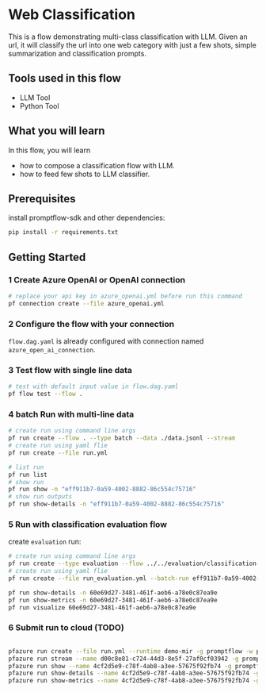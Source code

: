 # Web Classification

This is a flow demonstrating multi-class classification with LLM. Given an url, it will classify the url into one web category with just a few shots, simple summarization and classification prompts.

## Tools used in this flow
- LLM Tool
- Python Tool

## What you will learn

In this flow, you will learn
- how to compose a classification flow with LLM.
- how to feed few shots to LLM classifier.

## Prerequisites

install promptflow-sdk and other dependencies:
```bash
pip install -r requirements.txt
```

## Getting Started

### 1 Create Azure OpenAI or OpenAI connection

```bash
# replace your api key in azure_openai.yml before run this command
pf connection create --file azure_openai.yml
```

### 2 Configure the flow with your connection
`flow.dag.yaml` is already configured with connection named `azure_open_ai_connection`.

### 3 Test flow with single line data

```bash
# test with default input value in flow.dag.yaml
pf flow test --flow .
```

### 4 batch Run with multi-line data

```bash
# create run using command line args
pf run create --flow . --type batch --data ./data.jsonl --stream
# create run using yaml flie
pf run create --file run.yml
```

```bash
# list run
pf run list
# show run
pf run show -n "eff911b7-0a59-4002-8882-86c554c75716"
# show run outputs
pf run show-details -n "eff911b7-0a59-4002-8882-86c554c75716"
```

### 5 Run with classification evaluation flow

create `evaluation` run:
```bash
# create run using command line args
pf run create --type evaluation --flow ../../evaluation/classification-accuracy-eval --data ./data.jsonl --inputs-mapping "groundtruth=${data.answer},prediction=${batch_run.outputs.category}" --batch-run "eff911b7-0a59-4002-8882-86c554c75716" 
# create run using yaml flie
pf run create --file run_evaluation.yml --batch-run eff911b7-0a59-4002-8882-86c554c75716
```

```bash
pf run show-details -n 60e69d27-3481-461f-aeb6-a78e0c87ea9e
pf run show-metrics -n 60e69d27-3481-461f-aeb6-a78e0c87ea9e
pf run visualize 60e69d27-3481-461f-aeb6-a78e0c87ea9e
```


### 6 Submit run to cloud (TODO)
```bash

pfazure run create --file run.yml --runtime demo-mir -g promptflow -w promptflow-eastus
pfazure run stream --name d00c8e81-c724-44d3-8e5f-27af0cf03942 -g promptflow -w promptflow-eastus
pfazure run show --name 4cf2d5e9-c78f-4ab8-a3ee-57675f92fb74 -g promptflow -w promptflow-eastus
pfazure run show-details --name 4cf2d5e9-c78f-4ab8-a3ee-57675f92fb74 -g promptflow -w promptflow-eastus
pfazure run show-metrics --name 4cf2d5e9-c78f-4ab8-a3ee-57675f92fb74 -g promptflow -w promptflow-eastus
```